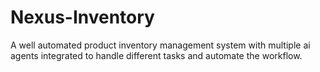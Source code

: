 # Nexus-Inventory
A well automated product inventory management system with multiple ai agents integrated to handle different tasks and automate the workflow.
